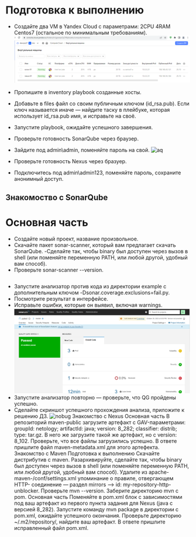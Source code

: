 # Подготовка к выполнению
- Создайте два VM в Yandex Cloud с параметрами: 2CPU 4RAM Centos7 (остальное по минимальным требованиям).
![YC](https://github.com/EVolgina/09-ci-03-cicd/blob/main/yc.png)
- Пропишите в inventory playbook созданные хосты.
- Добавьте в files файл со своим публичным ключом (id_rsa.pub). Если ключ называется иначе — найдите таску в плейбуке, которая использует id_rsa.pub имя, и исправьте на своё.
- Запустите playbook, ожидайте успешного завершения.

- Проверьте готовность SonarQube через браузер.
- Зайдите под admin\admin, поменяйте пароль на свой.
![aq]()
- Проверьте готовность Nexus через бразуер.
- Подключитесь под admin\admin123, поменяйте пароль, сохраните анонимный доступ.
## Знакомоство с SonarQube
# Основная часть
- Создайте новый проект, название произвольное.
- Скачайте пакет sonar-scanner, который вам предлагает скачать SonarQube.
-Сделайте так, чтобы binary был доступен через вызов в shell (или поменяйте переменную PATH, или любой другой, удобный вам способ).
- Проверьте sonar-scanner --version.
```

```
- Запустите анализатор против кода из директории example с дополнительным ключом -Dsonar.coverage.exclusions=fail.py.
- Посмотрите результат в интерфейсе.
- Исправьте ошибки, которые он выявил, включая warnings.
![bug](https://github.com/EVolgina/09-ci-03-cicd/blob/main/bag.png)
- Запустите анализатор повторно — проверьте, что QG пройдены успешно.
- Сделайте скриншот успешного прохождения анализа, приложите к решению ДЗ.
 ![nobug]()
Знакомство с Nexus
Основная часть
В репозиторий maven-public загрузите артефакт с GAV-параметрами:
groupId: netology;
artifactId: java;
version: 8_282;
classifier: distrib;
type: tar.gz.
В него же загрузите такой же артефакт, но с version: 8_102.
Проверьте, что все файлы загрузились успешно.
В ответе пришлите файл maven-metadata.xml для этого артефекта.
Знакомство с Maven
Подготовка к выполнению
Скачайте дистрибутив с maven.
Разархивируйте, сделайте так, чтобы binary был доступен через вызов в shell (или поменяйте переменную PATH, или любой другой, удобный вам способ).
Удалите из apache-maven-<version>/conf/settings.xml упоминание о правиле, отвергающем HTTP- соединение — раздел mirrors —> id: my-repository-http-unblocker.
Проверьте mvn --version.
Заберите директорию mvn с pom.
Основная часть
Поменяйте в pom.xml блок с зависимостями под ваш артефакт из первого пункта задания для Nexus (java с версией 8_282).
Запустите команду mvn package в директории с pom.xml, ожидайте успешного окончания.
Проверьте директорию ~/.m2/repository/, найдите ваш артефакт.
В ответе пришлите исправленный файл pom.xml.
